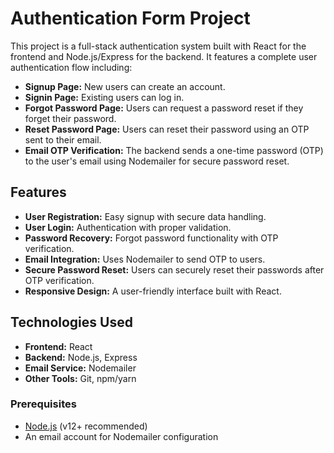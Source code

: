 # Authentication Form Project

This project is a full-stack authentication system built with React for the frontend and Node.js/Express for the backend. It features a complete user authentication flow including:

- **Signup Page:** New users can create an account.
- **Signin Page:** Existing users can log in.
- **Forgot Password Page:** Users can request a password reset if they forget their password.
- **Reset Password Page:** Users can reset their password using an OTP sent to their email.
- **Email OTP Verification:** The backend sends a one-time password (OTP) to the user's email using Nodemailer for secure password reset.

## Features

- **User Registration:** Easy signup with secure data handling.
- **User Login:** Authentication with proper validation.
- **Password Recovery:** Forgot password functionality with OTP verification.
- **Email Integration:** Uses Nodemailer to send OTP to users.
- **Secure Password Reset:** Users can securely reset their passwords after OTP verification.
- **Responsive Design:** A user-friendly interface built with React.

## Technologies Used

- **Frontend:** React
- **Backend:** Node.js, Express
- **Email Service:** Nodemailer
- **Other Tools:** Git, npm/yarn

### Prerequisites

- [Node.js](https://nodejs.org/) (v12+ recommended)
- An email account for Nodemailer configuration
